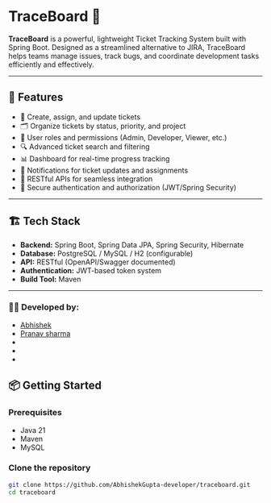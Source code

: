 # TraceBoard 🎯

**TraceBoard** is a powerful, lightweight Ticket Tracking System built with Spring Boot. Designed as a streamlined alternative to JIRA, TraceBoard helps teams manage issues, track bugs, and coordinate development tasks efficiently and effectively.

---

## 🚀 Features

- 🔖 Create, assign, and update tickets
- 🗂️ Organize tickets by status, priority, and project
- 👥 User roles and permissions (Admin, Developer, Viewer, etc.)
- 🔍 Advanced ticket search and filtering
- 📊 Dashboard for real-time progress tracking
- 📨 Notifications for ticket updates and assignments
- 🧩 RESTful APIs for seamless integration
- 🔐 Secure authentication and authorization (JWT/Spring Security)

---

## 🏗️ Tech Stack

- **Backend:** Spring Boot, Spring Data JPA, Spring Security, Hibernate
- **Database:** PostgreSQL / MySQL / H2 (configurable)
- **API:** RESTful (OpenAPI/Swagger documented)
- **Authentication:** JWT-based token system
- **Build Tool:** Maven

---

### 👨‍💻 Developed by:
- [Abhishek](https://github.com/AbhishekGupta-developer)
- [Pranav sharma]()
- []()
- []()
- []()

## 📦 Getting Started

### Prerequisites

- Java 21
- Maven
- MySQL

### Clone the repository

```bash
git clone https://github.com/AbhishekGupta-developer/traceboard.git
cd traceboard
